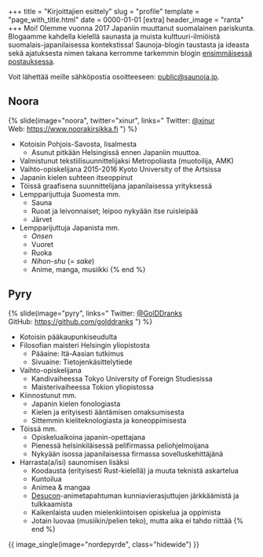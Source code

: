 +++
title = "Kirjoittajien esittely"
slug = "profile"
template = "page_with_title.html"
date = 0000-01-01
[extra]
header_image = "ranta"
+++
Moi! Olemme vuonna 2017 Japaniin muuttanut suomalainen pariskunta. Blogaamme kahdella kielellä saunasta ja muista kulttuuri-ilmiöistä suomalais-japanilaisessa kontekstissa! Saunoja-blogin taustasta ja ideasta sekä ajatuksesta nimen takana kerromme tarkemmin blogin [ensimmäisessä postauksessa](@/2020-11-22-hello/index.fi.md).

Voit lähettää meille sähköpostia osoitteeseen: [public@saunoja.jp](mailto:public@saunoja.jp).

## Noora

{% slide(image="noora", twitter="xinur", links="
Twitter: [@xinur](https://twitter.com/xinur)  
Web: <https://www.noorakirsikka.fi>
") %}
- Kotoisin Pohjois-Savosta, Iisalmesta
  - Asunut pitkään Helsingissä ennen Japaniin muuttoa. 
- Valmistunut tekstiilisuunnittelijaksi Metropoliasta (muotoilija, AMK)
- Vaihto-opiskelijana 2015-2016 Kyoto University of the Artsissa
- Japanin kielen suhteen itseoppinut
- Töissä graafisena suunnittelijana japanilaisessa yrityksessä
- Lempparijuttuja Suomesta mm.
  - Sauna
  - Ruoat ja leivonnaiset; leipoo nykyään itse ruisleipää
  - Järvet
- Lempparijuttuja Japanista mm.
  - *Onsen*
  - Vuoret
  - Ruoka
  - *Nihon-shu* (= *sake*)
  - Anime, manga, musiikki
{% end %}

## Pyry

{% slide(image="pyry", links="
Twitter: [@GolDDranks](https://twitter.com/GolDDranks)  
GitHub: <https://github.com/golddranks>
") %}
- Kotoisin pääkaupunkiseudulta
- Filosofian maisteri Helsingin yliopistosta
  - Pääaine: Itä-Aasian tutkimus
  - Sivuaine: Tietojenkäsittelytiede
- Vaihto-opiskelijana
  - Kandivaiheessa Tokyo University of Foreign Studiesissa
  - Maisterivaiheessa Tokion yliopistossa
- Kiinnostunut mm.
  - Japanin kielen fonologiasta
  - Kielen ja erityisesti ääntämisen omaksumisesta
  - Sittemmin kieliteknologiasta ja koneoppimisesta
- Töissä mm.
  - Opiskeluaikoina japanin-opettajana
  - Pienessä helsinkiläisessä pelifirmassa peliohjelmoijana
  - Nykyään isossa japanilaisessa firmassa sovelluskehittäjänä
- Harrasta(a/isi) saunomisen lisäksi
  - Koodausta (erityisesti Rust-kielellä) ja muuta teknistä askartelua
  - Kuntoilua
  - Animea & mangaa
  - [Desucon](https://desucon.fi)-animetapahtuman kunniavierasjuttujen järkkäämistä ja tulkkaamista
  - Kaikenlaista uuden mielenkiintoisen opiskelua ja oppimista
  - Jotain luovaa (musiikin/pelien teko), mutta aika ei tahdo riittää
{% end %}

{{ image_single(image="nordepyrde", class="hidewide") }}